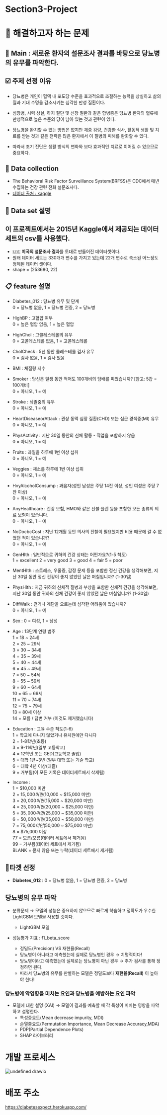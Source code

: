 # Section3-Project

# 🎯 해결하고자 하는 문제
## 🎯 Main : 새로운 환자의 설문조사 결과를 바탕으로 당뇨병의 유무를 파악한다. 


## ☑️ 주제 선정 이유

* 당뇨병은 개인이 혈액 내 포도당 수준을 효과적으로 조절하는 능력을 상실하고 삶의 질과 기대 수명을 감소시키는 심각한 만성 질환이다.

* 심장병, 시력 상실, 하지 절단 및 신장 질환과 같은 합병증은 당뇨병 환자의 혈류에 만성적으로 높은 수준의 당이 남아 있는 것과 관련이 있다.

* 당뇨병을 완치할 수 있는 방법은 없지만 체중 감량, 건강한 식사, 활동적 생활 및 치료를 받는 것과 같은 전략은 많은 환자에서 이 질병의 피해를 완화할 수 있다.

* 따라서 조기 진단은 생활 방식의 변화와 보다 효과적인 치료로 이어질 수 있으므로 중요하다.

## 💾 Data collection
* The Behavioral Risk Factor Surveillance System(BRFSS)은 CDC에서 매년 수집하는 건강 관련 전화 설문조사다.
* [데이터 출처 : kaggle](https://www.kaggle.com/datasets/alexteboul/diabetes-health-indicators-dataset)

## 💾 Data set 설명
## 이 프로젝트에서는 2015년 Kaggle에서 제공되는 데이터 세트의 csv를 사용했다.
* 🇺🇸 **미국의 설문조사 결과**를 토대로 만들어진 데이터셋이다.
* 원래 데이터 세트는 330개개 변수를 가지고 있는데 22개 변수로 축소된 어느정도 정제된 데이터 셋이다.
* shape = (253680, 22)

## 📋 feature 설명
* Diabetes_012 : 당뇨병 유무 및 단계   
  0 = 당뇨병 없음, 1 = 당뇨병 전증, 2 = 당뇨병   
* HighBP : 고혈압 여부   
  0 = 높은 혈압 없음, 1 = 높은 혈압   
* HighChol : 고콜레스테롤의 유무   
  0 = 고콜레스테롤 없음, 1 = 고콜레스테롤   
* CholCheck : 5년 동안 콜레스테롤 검사 유무    
  0 = 검사 없음, 1 = 검사 있음   
* BMI : 체질량 지수   
* Smoker : 당신은 일생 동안 적어도 100개비의 담배를 피웠습니까? [참고: 5갑 = 100개비]   
  0 = 아니오, 1 = 예   
* Stroke : 뇌졸중의 유무   
  0 = 아니오, 1 = 예   
* HeartDiseaseorAttack : 관상 동맥 심장 질환(CHD) 또는 심근 경색증(MI) 유무   
  0 = 아니오, 1 = 예   
* PhysActivity : 지난 30일 동안의 신체 활동 - 직업을 포함하지 않음   
  0 = 아니오, 1 = 예   
* Fruits : 과일을 하루에 1번 이상 섭취   
  0 = 아니오, 1 = 예   
* Veggies : 채소를 하루에 1번 이상 섭취   
  0 = 아니오, 1 = 예   
* HvyAlcoholConsump : 과음자(성인 남성은 주당 14잔 이상, 성인 여성은 주당 7잔 이상)   
  0 = 아니오, 1 = 예   
* AnyHealthcare : 건강 보험, HMO와 같은 선불 플랜 등을 포함한 모든 종류의 의료 보험이 있습니다.   
  0 = 아니오, 1 = 예   
* NoDocbcCost : 지난 12개월 동안 의사의 진찰이 필요했지만 비용 때문에 갈 수 없었던 적이 있습니까?   
  0 = 아니오, 1 = 예   
* GenHlth : 일반적으로 귀하의 건강 상태는 어떤가요?(1-5 척도)   
  1 = excellent 2 = very good 3 = good 4 = fair 5 = poor   
* MentHlth : 스트레스, 우울증, 감정 문제 등을 포함한 정신 건강을 생각해보면, 지난 30일 동안 정신 건강이 좋지 않았던 날은 며칠입니까? (1-30일)   
* PhysHlth : 지금 귀하의 신체적 질병과 부상을 포함한 신체적 건강을 생각해보면, 지난 30일 동안 귀하의 신체 건강이 좋지 않았던 날은 며칠입니까? (1-30일)   
* DiffWalk : 걷거나 계단을 오르는데 심각한 어려움이 있습니까?   
  0 = 아니오, 1 = 예   
* Sex : 0 = 여성, 1 = 남성   
* Age : 13단계 연령 범주   
  1 = 18 ~ 24세   
  2 = 25 ~ 29세   
  3 = 30 ~ 34세   
  4 = 35 ~ 39세   
  5 = 40 ~ 44세   
  6 = 45 ~ 49세   
  7 = 50 ~ 54세   
  8 = 55 ~ 59세   
  9 = 60 ~ 64세   
  10 = 65 ~ 69세   
  11 = 70 ~ 74세   
  12 = 75 ~ 79세   
  13 = 80세 이상   
  14 = 모름 / 답변 거부 (이것도 제거했습니다)    

* Education : 교육 수준 척도(1-6)   
  1 = 학교에 다니지 않았거나 유치원에만 다니다   
  2 = 1-8학년(초등)   
  3 = 9-11학년(일부 고등학교)   
  4 = 12학년 또는 GED(고등학교 졸업)   
  5 = 대학 1년~3년 (일부 대학 또는 기술 학교)   
  6 = 대학 4년 이상(대졸)   
  9 = 거부됨(이 모든 기록은 데이터세트에서 삭제됨)   
  
* Income :   
  1 = $10,000 미만   
  2 = $15,000 미만 ($10,000 ~ $15,000 미만)   
  3 = $20,000 미만($15,000 ~ $20,000 미만)   
  4 = $25,000 미만($20,000 ~ $25,000 미만)   
  5 = $35,000 미만($25,000 ~ $35,000 미만)   
  6 = $50,000 미만($35,000 ~ $50,000 미만)   
  7 = $75,000 미만($50,000 ~ $75,000 미만)   
  8 = $75,000 이상   
  77 = 모름/모름(데이터 세트에서 제거됨)   
  99 = 거부됨(데이터 세트에서 제거됨)   
  BLANK = 묻지 않음 또는 누락(데이터 세트에서 제거됨)   


## 🎯타겟 선정
* **Diabetes_012** : 0 = 당뇨병 없음, 1 = 당뇨병 전증, 2 = 당뇨병


## 당뇨병의 유무 파악
* 분류문제 → 모델의 성능은 중요하지 않으므로 빠르게 학습하고 정확도가 우수한 LightGBM 모델을 사용할 것이다.  
  * LightGBM 모델  

* 성능평가 지표 : f1_beta_score   
  * 정밀도(Precision) VS 재현율(Recall)
  * 당뇨병이 아니라고 예측했는데 실제로 당뇨병인 경우 → 치명적이다!   
  * 당뇨병이라고 예측했는데 실제로는 당뇨병이 아닌 경우 → 추가 검사를 통해 정정하면 된다.   
  * 따라서 당뇨병의 유무를 판별하는 모델은 정밀도보다 **재현율(Recall)** 이 높아야 한다!

### 당뇨병에 악영향을 미치는 요인과 당뇨병을 예방하는 요인 파악
* 모델에 대한 설명 (XAI) → 모델이 결과를 예측할 때 각 특성이 미치는 영향을 파악하고 설명한다.
  * 특성중요도(Mean decrease impurity, MDI)
  * 순열중요도(Permutation Importance, Mean Decrease Accuracy,MDA)
  * PDP(Partial Dependence Plots)
  * SHAP 라이브러리

# 개발 프로세스
![undefined drawio](https://user-images.githubusercontent.com/102213564/175819164-674df0d5-c45d-4fb2-b5f8-7c52c8deb646.png)

# 배포 주소
https://diabetesexpect.herokuapp.com/ 

